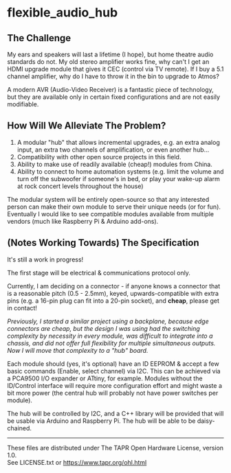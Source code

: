 # flexible_audio_hub

## The Challenge

My ears and speakers will last a lifetime (I hope), but home theatre audio standards do not. My old stereo amplifier works fine, why can't I get an HDMI upgrade module that gives it CEC (control via TV remote). If I buy a 5.1 channel amplifier, why do I have to throw it in the bin to upgrade to Atmos?

A modern AVR (Audio-Video Receiver) is a fantastic piece of technology, but they are available only in certain fixed configurations and are not easily modifiable.


## How Will We Alleviate The Problem?

1. A modular "hub" that allows incremental upgrades, e.g. an extra analog input, an extra two channels of amplification, or even another hub...
2. Compatibility with other open source projects in this field.
3. Ability to make use of readily available (cheap!) modules from China.
4. Ability to connect to home automation systems (e.g. limit the volume and turn off the subwoofer if someone's in bed, or play your wake-up alarm at rock concert levels throughout the house)

The modular system will be entirely open-source so that any interested person can make their own module to serve their unique needs (or for fun). Eventually I would like to see compatible modules available from multiple vendors (much like Raspberry Pi & Arduino add-ons).


## (Notes Working Towards) The Specification

It's still a work in progress!

The first stage will be electrical & communications protocol only.

Currently, I am deciding on a connector - if anyone knows a connector that is a reasonable pitch (0.5 - 2.5mm), keyed, upwards-compatible with extra pins (e.g. a 16-pin plug can fit into a 20-pin socket), and **cheap**, please get in contact!

*Previously, I started a similar project using a backplane, because edge connectors are cheap, but the design I was using had the switching complexity by necessity in every module, was difficult to integrate into a chassis, and did not offer full flexibility for multiple simultaneous outputs. Now I will move that complexity to a "hub" board.*

Each module should (yes, it's optional) have an ID EEPROM & accept a few basic commands (Enable, select channel) via I2C. This can be achieved via a PCA9500 I/O expander or ATtiny, for example. Modules without the ID/Control interface will require more configuration effort and might waste a bit more power (the central hub will probably not have power switches per module).

The hub will be controlled by I2C, and a C++ library will be provided that will be usable via Arduino and Raspberry Pi. The hub will be able to be daisy-chained. 

----

These files are distributed under The TAPR Open Hardware License, version 1.0.  
See LICENSE.txt or https://www.tapr.org/ohl.html
